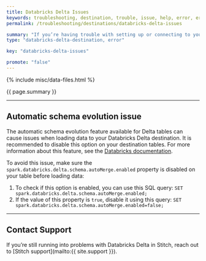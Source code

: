 ```yaml
---
title: Databricks Delta Issues
keywords: troubleshooting, destination, trouble, issue, help, error, errors, databricks delta
permalink: /troubleshooting/destinations/databricks-delta-issues

summary: "If you’re having trouble with setting up or connecting to your Databricks Delta data warehouse in Stitch, try these troubleshooting steps before reaching out to support."
type: "databricks-delta-destination, error"

key: "databricks-delta-issues"

promote: "false"
---
```

{% include misc/data-files.html %}

{{ page.summary }}

---

## Automatic schema evolution issue

The automatic schema evolution feature available for Delta tables can cause issues when loading data to your Databricks Delta destination. It is recommended to disable this option on your destination tables. For more information about this feature, see the [Databricks documentation](https://docs.databricks.com/delta/delta-update.html#automatic-schema-evolution).

To avoid this issue, make sure the `spark.databricks.delta.schema.autoMerge.enabled` property is disabled on your table before loading data:
1. To check if this option is enabled, you can use this SQL query: 
    `SET spark.databricks.delta.schema.autoMerge.enabled;`
2. If the value of this property is `true`, disable it using this query: 
    `SET spark.databricks.delta.schema.autoMerge.enabled=false;`



---

## Contact Support

If you’re still running into problems with Databricks Delta in Stitch, reach out to [Stitch support](mailto:{{ site.support }}).
